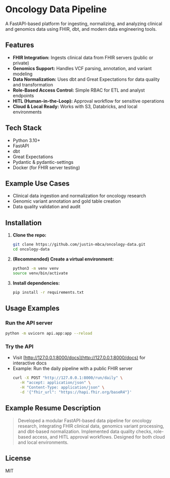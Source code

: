 
# Oncology Data Pipeline

A FastAPI-based platform for ingesting, normalizing, and analyzing clinical and genomics data using FHIR, dbt, and modern data engineering tools.

## Features
- **FHIR Integration:** Ingests clinical data from FHIR servers (public or private)
- **Genomics Support:** Handles VCF parsing, annotation, and variant modeling
- **Data Normalization:** Uses dbt and Great Expectations for data quality and transformation
- **Role-Based Access Control:** Simple RBAC for ETL and analyst endpoints
- **HITL (Human-in-the-Loop):** Approval workflow for sensitive operations
- **Cloud & Local Ready:** Works with S3, Databricks, and local environments

## Tech Stack
- Python 3.10+
- FastAPI
- dbt
- Great Expectations
- Pydantic & pydantic-settings
- Docker (for FHIR server testing)

## Example Use Cases
- Clinical data ingestion and normalization for oncology research
- Genomic variant annotation and gold table creation
- Data quality validation and audit


## Installation
1. **Clone the repo:**
	```bash
	git clone https://github.com/justin-mbca/oncology-data.git
	cd oncology-data
	```
2. **(Recommended) Create a virtual environment:**
	```bash
	python3 -m venv venv
	source venv/bin/activate
	```
3. **Install dependencies:**
	```bash
	pip install -r requirements.txt
	```

## Usage Examples

### Run the API server
```bash
python -m uvicorn api.app:app --reload
```

### Try the API
- Visit [http://127.0.0.1:8000/docs](http://127.0.0.1:8000/docs) for interactive docs
- Example: Run the daily pipeline with a public FHIR server
  ```bash
  curl -X POST "http://127.0.0.1:8000/run/daily" \
	 -H "accept: application/json" \
	 -H "Content-Type: application/json" \
	 -d '{"fhir_url": "https://hapi.fhir.org/baseR4"}'
  ```


## Example Resume Description
> Developed a modular FastAPI-based data pipeline for oncology research, integrating FHIR clinical data, genomics variant processing, and dbt-based normalization. Implemented data quality checks, role-based access, and HITL approval workflows. Designed for both cloud and local environments.

## License
MIT
